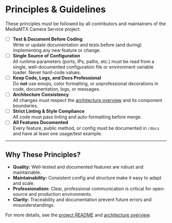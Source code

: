 # Principles & Guidelines

These principles must be followed by all contributors and maintainers of the MediaMTX Camera Service project.

- [ ] **Test & Document Before Coding**  
      Write or update documentation and tests before (and during) implementing any new feature or change.
- [ ] **Single Source of Configuration**  
      All runtime parameters (ports, IPs, paths, etc.) must be read from a single, well-documented configuration file or environment variable loader. Never hard-code values.
- [ ] **Keep Code, Logs, and Docs Professional**  
      Do **not** use emojis, color formatting, or unprofessional decorations in code, documentation, logs, or messages.
- [ ] **Architecture Consistency**  
      All changes must respect the [architecture overview](../architecture/overview.md) and its component boundaries.
- [ ] **Strict Linting & Style Compliance**  
      All code must pass linting and auto-formatting before merge.
- [ ] **All Features Documented**  
      Every feature, public method, or config must be documented in `/docs` and have at least one usage/test example.

---

## Why These Principles?

- **Quality:** Well-tested and documented features are robust and maintainable.
- **Maintainability:** Consistent config and structure make it easy to adapt and scale.
- **Professionalism:** Clear, professional communication is critical for open-source and production environments.
- **Clarity:** Traceability and documentation prevent future errors and misunderstandings.

For more details, see the [project README](../../README.md) and [architecture overview](../architecture/overview.md).
